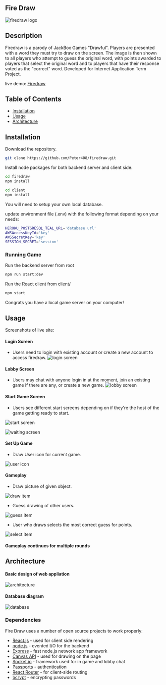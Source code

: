 ## Fire Draw

![firedraw logo](/assets/logo.jpeg)


## Description
Firedraw is a parody of JackBox Games "Drawful". Players are presented with a word they must try to draw on the screen. The image is then shown to all players who attempt to guess the original word, with points awarded to players that select the original word and to players that have their response voted as the "correct" word. Developed for Internet Application Term Project.

live demo: [Firedraw](firedraw.herokuapp.com)


## Table of Contents
- [Installation](#installation)
- [Usage](#usage)
- [Architecture](#architecture)

## Installation

Download the repository.
```sh
git clone https://github.com/Peter408/firedraw.git
```

Install node packages for both backend server and client side.
```sh
cd firedraw
npm install
```

```sh
cd client
npm install
```

You will need to setup your own local database.

update environment file (.env) with the following format depending on your needs:
```sh
HEROKU_POSTGRESQL_TEAL_URL='database url'
AWSAccessKeyId='key'
AWSSecretKey='key'
SESSION_SECRET='session'
```

### Running Game
Run the backend server from root
```sh
npm run start:dev
```

Run the React client from client/
```sh
npm start
```

Congrats you have a local game server on your computer!


## Usage
Screenshots of live site:

#### Login Screen
- Users need to login with existing account or create a new account to access firedraw.
![login screen](/assets/login_screen.png)


#### Lobby Screen
- Users may chat with anyone login in at the moment, join an existing game if there are any, or create a new game.
![lobby screen](/assets/lobby_screen.png)


#### Start Game Screen
- Users see different start screens depending on if they're the host of the game getting ready to start.

![start screen](/assets/start_screen.png)


![waiting screen](/assets/waiting_screen.png)


#### Set Up Game
- Draw User icon for current game.

![user icon](/assets/draw_user_screen.png)


#### Gameplay
- Draw picture of given object.

![draw item](/assets/draw_item_screen.png)


- Guess drawing of other users.

![guess item](/assets/guess_item_screen.png)


- User who draws selects the most correct guess for points.

![select item](/assets/selecting_screen.png)


#### Gameplay continues for multiple rounds


## Architecture

#### Basic design of web appliation
![architecture](/assets/architecture.png)

#### Database diagram
![database](/assets/data_base.png)

### Dependencies

Fire Draw uses a number of open source projects to work properly:

* [React.js](https://reactjs.org/) - used for client side rendering
* [node.js](https://nodejs.org/en/) - evented I/O for the backend
* [Express](https://expressjs.com/) - fast node.js network app framework
* [Canvas API](https://canvas.instructure.com/doc/api/) - used for drawing on the page
* [Socket.io](https://socket.io/) - framework used for in game and lobby chat
* [Passports](http://www.passportjs.org/) - authentication
* [React Router](https://reacttraining.com/react-router/) - for client-side routing
* [bcrypt](https://www.npmjs.com/package/bcrypt) - encrypting passwords

